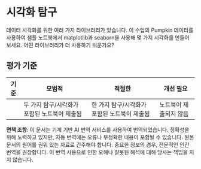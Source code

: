 # 시각화 탐구

데이터 시각화를 위한 여러 가지 라이브러리가 있습니다. 이 수업의 Pumpkin 데이터를 사용하여 샘플 노트북에서 matplotlib과 seaborn을 사용해 몇 가지 시각화를 만들어 보세요. 어떤 라이브러리가 더 사용하기 쉬운가요?
## 평가 기준

| 기준 | 모범적 | 적절한 | 개선 필요 |
| -------- | --------- | -------- | ----------------- |
|          | 두 가지 탐구/시각화가 포함된 노트북이 제출됨         |   한 가지 탐구/시각화가 포함된 노트북이 제출됨       |  노트북이 제출되지 않음                 |

**면책 조항**:
이 문서는 기계 기반 AI 번역 서비스를 사용하여 번역되었습니다. 정확성을 위해 노력하고 있지만, 자동 번역에는 오류나 부정확한 내용이 포함될 수 있습니다. 원본 문서의 원어를 권위 있는 자료로 간주해야 합니다. 중요한 정보의 경우, 전문적인 인간 번역을 권장합니다. 이 번역 사용으로 인한 오해나 잘못된 해석에 대해 당사는 책임을 지지 않습니다.